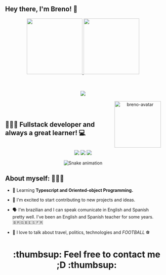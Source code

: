## Hey there, I'm Breno! 👋


<div align="center">
  <a href="https://github.com/brenusaraujo">
  <img height="180em" src="https://github-readme-stats.vercel.app/api?username=brenusaraujo&show_icons=true&theme=darcula&include_all_commits=true&count_private=true"/>
  <img height="180em" src="https://github-readme-stats.vercel.app/api/top-langs/?username=brenusaraujo&layout=compact&langs_count=7&theme=darcula"/>
</div>
  <br/><br/>
  
<div style="display: inline_block" align="center"><br>
  <a href="#" target="_blank" style="display: inline_block" align="center">
    <img src="https://skillicons.dev/icons?i=js,html,css,git,react,bootstrap,jest,mysql,nodejs,express,redux,typescript" />
  </a>
<!--   <img align="center" alt="breno-Js" height="60" width="80" src="https://raw.githubusercontent.com/devicons/devicon/master/icons/javascript/javascript-plain.svg"> -->
<!--   <img align="center" alt="breno-React" height="60" width="80" src="https://raw.githubusercontent.com/devicons/devicon/master/icons/react/react-original.svg"> -->
<!--   <img align="center" alt="breno-Redux" height="60" width="80" src="https://cdn.jsdelivr.net/gh/devicons/devicon/icons/redux/redux-original.svg"> -->
<!--   <img align="center" alt="breno-HTML" height="60" width="80" src="https://raw.githubusercontent.com/devicons/devicon/master/icons/html5/html5-original.svg"> -->
<!--   <img align="center" alt="breno-CSS" height="60" width="80" src="https://raw.githubusercontent.com/devicons/devicon/master/icons/css3/css3-original.svg"> -->
<!--   <img align="center" alt="breno-SQL" height="60" width="80" src="https://cdn.jsdelivr.net/gh/devicons/devicon/icons/mysql/mysql-original.svg"> -->
<!--   <img align="center" alt="breno-Node" height="60" width="80" src="https://cdn.jsdelivr.net/gh/devicons/devicon/icons/nodejs/nodejs-original.svg"> -->
<!--   <img align="center" alt="breno-Docker" height="60" width="80" src="https://cdn.jsdelivr.net/gh/devicons/devicon/icons/docker/docker-original.svg"> -->
<!--   <img align="center" alt="breno-Jest" height="60" width="80" src="https://cdn.jsdelivr.net/gh/devicons/devicon/icons/jest/jest-plain.svg"> -->
<!--   <img align="center" alt="breno-Jest" height="60" width="80" src="https://cdn.jsdelivr.net/npm/simple-icons@7.17.0/icons/typescript.svg"> -->
 <br/><br/>
  <img align="right" alt="breno-avatar" height="150" src="https://i.pinimg.com/originals/89/51/92/895192a0e014bbf0b8b2d528d9e17b00.jpg">
</div>
  <br/><br/>

  
  
  ## 👨🏾‍💻 Fullstack developer and always a great learner! 💻
  <br/>

<div align="center"> 
  <a href="https://www.instagram.com/brenusaraujo/" target="_blank"><img src="https://img.shields.io/badge/Instagram-E4405F?style=for-the-badge&logo=instagram&logoColor=white" target="_blank"></a>
  <a href = "mailto:brenoaraujo50@icloud.com"><img src="https://img.shields.io/badge/-Gmail-%23333?style=for-the-badge&logo=gmail&logoColor=white" target="_blank"></a>
  <a href="https://www.linkedin.com/in/brenusaraujo/" target="_blank"><img src="https://img.shields.io/badge/-LinkedIn-%230077B5?style=for-the-badge&logo=linkedin&logoColor=white" target="_blank"></a>
  <br/>
  
   ![Snake animation](https://github.com/brenusaraujo/brenusaraujo/blob/output/github-contribution-grid-snake.svg)
</div>
 
 ## About myself: 👨🏾‍💻

- 🌱 Learning <b/>Typescript and Oriented-object Programming.</b>
- 🤔 I'm excited to start contributing to new projects and ideas.
- 🗣️ I'm brazilian and I can speak comunicate in English and Spanish pretty well. I've been an English and Spanish teacher for some years. 🇧🇷🇬🇧🇪🇸🇫🇷
- 💬 I love to talk about travel, politics, technologies and *FOOTBALL* ⚽️
  
  <h1 align="center"> :thumbsup: Feel free to contact me ;D :thumbsup:  </h1>
 
